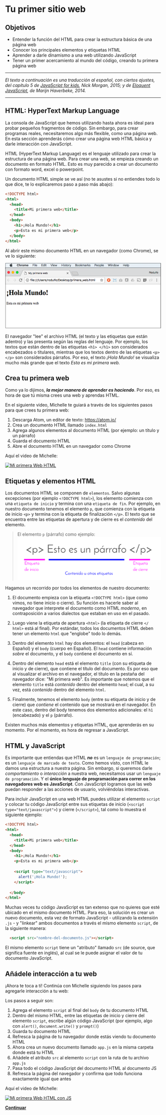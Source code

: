 # Tu primer sitio web
## Objetivos
- Entender la función del HTML para crear la estructura básica de una página web
- Conocer los principales elementos y etiquetas HTML
- Aprender a darle dinamismo a una web utilizando JavaScript
- Tener un primer acercamiento al mundo del código, creando tu primera página web

***
_El texto a continuación es una traducción al español, con ciertos ajustes, del capítulo 5 de [JavaScript for kids](http://pepa.holla.cz/wp-content/uploads/2015/11/JavaScript-for-Kids.pdf), Nick Morgan, 2015; y de [Eloquent JavaScript](http://eloquentjavascript.net/), de Marijn Haverbeke, 2014._
***

## HTML: HyperText Markup Language
La consola de JavaScript que hemos utilizando hasta ahora es ideal para probar pequeños fragmentos de código. Sin embargo, para crear programas reales, necesitaremos algo más flexible, como una página web. En esta sección aprenderás cómo crear una página web HTML básica y darle interacción con JavaScript.

HTML (HyperText Markup Language) es el lenguaje utilizado para crear la estructura de una página web. Para crear una web, se empieza creando un documento en formato HTML. Esto es muy parecido a crear un documento con formato word, excel o powerpoint.

Un documento HTML simple se ve así (no te asustes si no entiendes todo lo que dice, te lo explicaremos paso a paso más abajo):

```HTML
<!DOCTYPE html>
<html>
  <head>
    <title>Mi primera web</title>
  </head>
  <body>
    <h1>¡Hola Mundo!</h1>
    <p>Esta es mi primera web</p>    
  </body>
</html>

```
Al abrir este mismo documento HTML en un navegador (como Chrome), se ve lo siguiente:

![Vista en Chrome](img-my-first-website.png)

El navegador "lee" el archivo HTML (el texto y las etiquetas que están adentro) y las presenta según las reglas del lenguaje. Por ejemplo, los textos que están dentro de las etiquetas `<h1> </h1>` son considerados encabezados o titulares, mientras que los textos dentro de las etiquetas `<p> </p>` son considerados párrafos. Por eso, el texto _¡Hola Mundo!_ se visualiza mucho más grande que el texto _Esta es mi primera web._

## Crea tu primera web
Como ya lo dijimos, _**la mejor manera de aprender es haciendo**_. Por eso, es hora de que tú misma crees una web y aprendas HTML.

En el siguiente video, Michelle te guiará a través de los siguientes pasos para que crees tu primera web:

  1. Descarga Atom, un editor de texto: https://atom.io/
  2. Crea un documento HTML llamado `index.html`
  3. Agrega algunos elementos al documento HTML (por ejemplo: un título y un párrafo)
  4. Guarda el documento HTML
  5. Abre el documento HTML en un navegador como Chrome

Aquí el video de Michelle:

[![Mi primera Web HTML](https://img.youtube.com/vi/QP9FF9eoh-k/0.jpg)](https://www.youtube.com/watch?v=QP9FF9eoh-k)

## Etiquetas y elementos HTML
Los documentos HTML se componen de `elementos`. Salvo algunas excepciones (por ejemplo `<!DOCTYPE html>`), los elemento comienza con una `etiqueta de inicio` y termina con una `etiqueta de fin`. Por ejemplo, en nuestro documento tenemos el elemento `p`, que comienza con la etiqueta de inicio `<p>` y termina con la etiqueta de finalización `</p>`. El texto que se encuentra entre las etiquetas de apertura y de cierre es el _contenido_ del elemento.

> El elemento `p` (párrafo) como ejemplo:
![Ejemplo etiqueta](img-tag-sample.png)

Hagamos un recorrido por todos los elementos de nuestro documento:

1. El documento empieza con la etiqueta `<!DOCTYPE html>` (que como vimos, no tiene inicio o cierre). Su función es hacerle saber al navegador que interprete el documento como HTML _moderno_, en contraposición a varios dialectos que estaban en uso en el pasado.

2. Luego viene la etiqueta de apertura `<html>` (la etiqueta de cierre `</ html>` está al final). Por estándar, todos los documentos HTML deben tener un elemento `html` que "englobe" todo lo demás.

3. Dentro del elemento `html` hay dos elementos: el `head` (cabeza en Español) y el `body` (cuerpo en Español). El `head` contiene información _sobre_ el documento, y el `body` contiene el documento en sí.

4. Dentro del elemento `head` está el elemento `title` (con su etiqueta de inicio y de cierre), que contiene el título del documento. Es por eso que al visualizar el archivo en el navegador, el título en la pestaña del navegador dice: "Mi primera web". Es importante que notemos que el elemento `title` está _contenido_ dentro del elemento `head`; el cual, a su vez, está _contenido_ dentro del elemento `html`.

5. Finalmente, tenemos el elemento `body` (entre su etiqueta de inicio y de cierre) que _contiene_ el contenido que se mostrará en el navegador. En este caso, dentro del body tenemos dos elementos adicionales: el `h1` (encabezado) y el `p` (párrafo).

<!--

Una manera de visualizar este concepto de "encapsulado" donde unos elementos "contienen" a otros es a través de este gráfico:

![HTML Jerarquía](http://apprize.info/javascript/kids/kids.files/image057.jpg)

-->

Existen muchos más elementos y etiquetas HTML, que aprenderás en su momento. Por el momento, es hora de regresar a JavaScript.

<!-- ## HTML + CSS
Agrega estilos con CSS
-->

## HTML y JavaScript
Es importante que entiendas que HTML _**no**_ es un `lenguaje de programación`; es un `lenguaje de marcado de texto`. Como hemos visto, con HTML le damos una estructura a nuestra página. Sin embargo, si queremos darle _comportamiento_ o _interacción_ a nuestra web, necesitamos usar un `lenguaje de programación`. Y el **único lenguaje de programación para correr en los navegadores web es JavaScript**. Con JavaScript logramos que las web puedan responder a las acciones de usuario, volviéndolas interactivas.

Para incluir JavaScript en una web HTML puedes utilizar el elemento `script` y colocar tu código JavaScript entre sus etiquetas de inicio (`<script type="text/javascript">`) y cierre (`</script>`), tal como lo muestra el siguiente ejemplo:

```HTML
<!DOCTYPE html>
<html>
  <head>
    <title>Mi primera web</title>
  </head>
  <body>
    <h1>¡Hola Mundo!</h1>
    <p>Esta es mi primera web</p>

    <script type="text/javascript">
      alert('¡Hola Mundo!');
    </script>    

  </body>
</html>

```

Muchas veces tu código JavaScript es tan extenso que no quieres que esté ubicado en el mismo documento HTML. Para eso, la solución es crear un nuevo documento, esta vez de formato JavaScript - utilizando la extensión `.js` - y "linkear" ambos documentos a través el mismo elemento `script`, de la siguiente manera:

```html
  <script src="nombre-del-documento.js"></script>
```  

El mismo elemento `script` tiene un "atributo" llamado `src` (de source, que significa fuente en inglés), al cual se le puede asignar el valor de tu documento JavaScript.

## Añádele interacción a tu web
¡Ahora te toca a tí! Continúa con Michelle siguiendo los pasos para agregarle interacción a tu web:

Los pasos a seguir son:
  1. Agrega el elemento `script` al final del `body` de tu documento HTML
  2. Dentro del mismo HTML, entre las etiquetas de inicio y cierre del elemento `script`, escribe algún código JavaScript (por ejemplo, algo con `alert()`, `document.write()` y `prompt()`)
  3. Guarda tu documento HTML
  4. Refresca la página de tu navegador donde estás viendo tu documento HTML
  5. Ahora crea un nuevo documento llamado `app.js` en la misma carpeta donde está tu HTML
  6. Añádele el atributo `src` al elemento `script` con la ruta de tu archivo `app.js`
  7. Pasa todo el código JavaScript del documento HTML al documento JS
  8. Refresca la página del navegador y confirma que todo funciona exactamente igual que antes


Aquí el video de Michelle:

[![Mi primera Web HTML con JS](https://img.youtube.com/vi/SSiWsDoK4GE/0.jpg)](https://www.youtube.com/watch?v=SSiWsDoK4GE)

<!--
## Sube tu página a GitHub Pages
y deplegándola en [GitHub Pages](https://pages.github.com/)
-->

**[Continuar](04-prueba-tu-conocimiento.md)**

